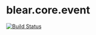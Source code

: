 # blear.core.event

[![Build Status][travis-img]][travis-url] 

[travis-img]: https://travis-ci.org/blearjs/blear.core.event.svg?branch=master
[travis-url]: https://travis-ci.org/blearjs/blear.core.event


